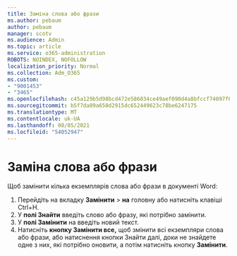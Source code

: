 ```yaml
---
title: Заміна слова або фрази
ms.author: pebaum
author: pebaum
manager: scotv
ms.audience: Admin
ms.topic: article
ms.service: o365-administration
ROBOTS: NOINDEX, NOFOLLOW
localization_priority: Normal
ms.collection: Adm_O365
ms.custom:
- "9001453"
- "3465"
ms.openlocfilehash: c45a129b5d98bcd472e586034ce49aef090d4a8bfccf74097f6df8b0f5379184
ms.sourcegitcommit: b5f7da89a650d2915dc652449623c78be6247175
ms.translationtype: MT
ms.contentlocale: uk-UA
ms.lasthandoff: 08/05/2021
ms.locfileid: "54052947"
---
```

# <a name="replace-a-word-or-phrase"></a>Заміна слова або фрази

Щоб замінити кілька екземплярів слова або фрази в документі Word:

1. Перейдіть на вкладку **Замінити**  >  **на** головну або натисніть клавіші Ctrl+H.
2. У **полі Знайти** введіть слово або фразу, які потрібно замінити. 
3. У **полі Замінити** на введіть новий текст.
3. Натисніть **кнопку Замінити все,** щоб змінити всі екземпляри  слова або фрази, або натиснення кнопки Знайти далі, доки не знайдете одне з них, які потрібно оновити, а потім натисніть кнопку **Замінити**.